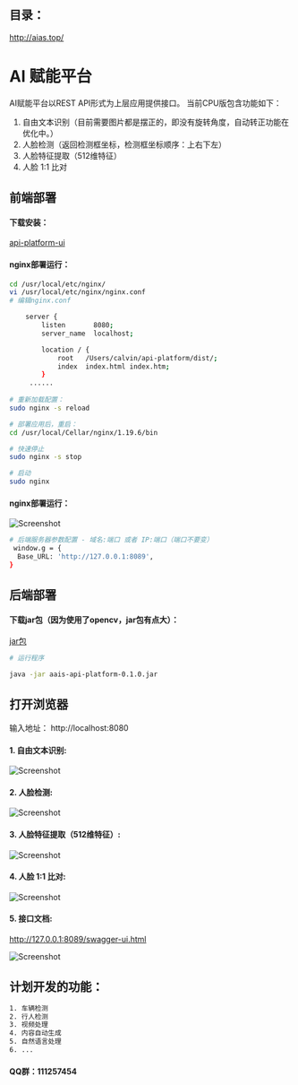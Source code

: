 ## 目录：
http://aias.top/

# AI 赋能平台
AI赋能平台以REST API形式为上层应用提供接口。
当前CPU版包含功能如下：
1. 自由文本识别（目前需要图片都是摆正的，即没有旋转角度，自动转正功能在优化中。）
2. 人脸检测（返回检测框坐标，检测框坐标顺序：上右下左）
3. 人脸特征提取（512维特征）
4. 人脸 1:1 比对

## 前端部署

#### 下载安装：
[api-platform-ui](https://djl-model.oss-cn-hongkong.aliyuncs.com/AIAS/ai_platform/dist.zip)

#### nginx部署运行：
```bash
cd /usr/local/etc/nginx/
vi /usr/local/etc/nginx/nginx.conf
# 编辑nginx.conf

    server {
        listen       8080;
        server_name  localhost;

        location / {
            root   /Users/calvin/api-platform/dist/;
            index  index.html index.htm;
        }
     ......
     
# 重新加载配置：
sudo nginx -s reload 

# 部署应用后，重启：
cd /usr/local/Cellar/nginx/1.19.6/bin

# 快速停止
sudo nginx -s stop

# 启动
sudo nginx     
```
#### nginx部署运行：
![Screenshot](https://djl-model.oss-cn-hongkong.aliyuncs.com/AIAS/OCR/images/ocr_dist.png)

```bash
# 后端服务器参数配置 - 域名:端口 或者 IP:端口（端口不要变）
 window.g = {
  Base_URL: 'http://127.0.0.1:8089',
}
```

## 后端部署

#### 下载jar包（因为使用了opencv，jar包有点大）：
[jar包](https://djl-model.oss-cn-hongkong.aliyuncs.com/jars/aais-api-platform-0.1.0.jar)   
 

```bash
# 运行程序

java -jar aais-api-platform-0.1.0.jar

```

## 打开浏览器

输入地址： http://localhost:8080

#### 1. 自由文本识别:
![Screenshot](https://djl-model.oss-cn-hongkong.aliyuncs.com/AIAS/ai_platform/images/ocr.png)

#### 2. 人脸检测:
![Screenshot](https://djl-model.oss-cn-hongkong.aliyuncs.com/AIAS/ai_platform/images/face_detect.png)

#### 3. 人脸特征提取（512维特征）:  
![Screenshot](https://djl-model.oss-cn-hongkong.aliyuncs.com/AIAS/ai_platform/images/face_feature.png)
  
#### 4. 人脸 1:1 比对:  
![Screenshot](https://djl-model.oss-cn-hongkong.aliyuncs.com/AIAS/ai_platform/images/face_comare.png)
  
#### 5. 接口文档:  
http://127.0.0.1:8089/swagger-ui.html
  
![Screenshot](https://djl-model.oss-cn-hongkong.aliyuncs.com/AIAS/ai_platform/images/swagger.png)
  
## 计划开发的功能：
```bash
1. 车辆检测
2. 行人检测
3. 视频处理
4. 内容自动生成
5. 自然语言处理
6. ...
```

#### QQ群：111257454

  
